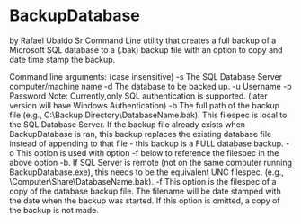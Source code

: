 # BackupDatabase
by Rafael Ubaldo Sr
Command Line utility that creates a full backup of a Microsoft SQL database to a (.bak) backup file with an option to copy and date time stamp the backup.

Command line arguments: (case insensitive)
-s  The SQL Database Server computer/machine name 
-d  The database to be backed up.
-u  Username
-p  Password
Note: Currently,only SQL authentication is supported. (later version will have Windows Authentication)
-b  The full path of the backup file (e.g., C:\Backup Directory\DatabaseName.bak). This filespec is local to the SQL Database Server. If the backup file already exists when BackupDatabase is ran, this backup replaces the existing database file instead of appending to that file - this backup is a FULL database backup.
-o  This option is used with option -f below to reference the filespec in the above option -b. If SQL Server is remote (not on the same computer running BackupDatabase.exe), this needs to be the equivalent UNC filespec. (e.g., \\Computer\Share\DatabaseName.bak). 
-f  This option is the filespec of a copy of the database backup file.  The filename will be date stamped with the date when the backup was started. If this option is omitted, a copy of the backup is not made.
